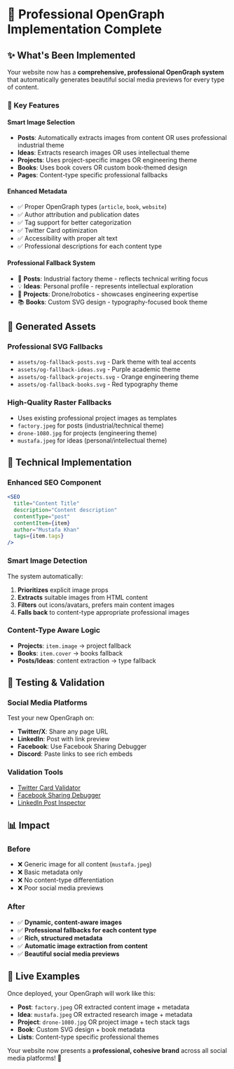 # 🎯 Professional OpenGraph Implementation Complete

## ✨ What's Been Implemented

Your website now has a **comprehensive, professional OpenGraph system** that automatically generates beautiful social media previews for every type of content.

### 🚀 Key Features

#### **Smart Image Selection**
- **Posts**: Automatically extracts images from content OR uses professional industrial theme
- **Ideas**: Extracts research images OR uses intellectual theme 
- **Projects**: Uses project-specific images OR engineering theme
- **Books**: Uses book covers OR custom book-themed design
- **Pages**: Content-type specific professional fallbacks

#### **Enhanced Metadata**
- ✅ Proper OpenGraph types (`article`, `book`, `website`)
- ✅ Author attribution and publication dates
- ✅ Tag support for better categorization
- ✅ Twitter Card optimization
- ✅ Accessibility with proper alt text
- ✅ Professional descriptions for each content type

#### **Professional Fallback System**
- 📝 **Posts**: Industrial factory theme - reflects technical writing focus
- 💡 **Ideas**: Personal profile - represents intellectual exploration  
- 🚀 **Projects**: Drone/robotics - showcases engineering expertise
- 📚 **Books**: Custom SVG design - typography-focused book theme

## 🎨 Generated Assets

### Professional SVG Fallbacks
- `assets/og-fallback-posts.svg` - Dark theme with teal accents
- `assets/og-fallback-ideas.svg` - Purple academic theme
- `assets/og-fallback-projects.svg` - Orange engineering theme  
- `assets/og-fallback-books.svg` - Red typography theme

### High-Quality Raster Fallbacks
- Uses existing professional project images as templates
- `factory.jpeg` for posts (industrial/technical theme)
- `drone-1080.jpg` for projects (engineering theme)
- `mustafa.jpeg` for ideas (personal/intellectual theme)

## 🔧 Technical Implementation

### Enhanced SEO Component
```jsx
<SEO 
  title="Content Title"
  description="Content description" 
  contentType="post"
  contentItem={item}
  author="Mustafa Khan"
  tags={item.tags}
/>
```

### Smart Image Detection
The system automatically:
1. **Prioritizes** explicit image props
2. **Extracts** suitable images from HTML content
3. **Filters** out icons/avatars, prefers main content images
4. **Falls back** to content-type appropriate professional images

### Content-Type Aware Logic
- **Projects**: `item.image` → project fallback  
- **Books**: `item.cover` → books fallback
- **Posts/Ideas**: content extraction → type fallback

## 🧪 Testing & Validation

### Social Media Platforms
Test your new OpenGraph on:
- **Twitter/X**: Share any page URL
- **LinkedIn**: Post with link preview
- **Facebook**: Use Facebook Sharing Debugger
- **Discord**: Paste links to see rich embeds

### Validation Tools
- [Twitter Card Validator](https://cards-dev.twitter.com/validator)
- [Facebook Sharing Debugger](https://developers.facebook.com/tools/debug/)
- [LinkedIn Post Inspector](https://www.linkedin.com/post-inspector/)

## 📊 Impact

### Before
- ❌ Generic image for all content (`mustafa.jpeg`)
- ❌ Basic metadata only
- ❌ No content-type differentiation
- ❌ Poor social media previews

### After  
- ✅ **Dynamic, content-aware images**
- ✅ **Professional fallbacks for each content type**
- ✅ **Rich, structured metadata**
- ✅ **Automatic image extraction from content**
- ✅ **Beautiful social media previews**

## 🚀 Live Examples

Once deployed, your OpenGraph will work like this:
- **Post**: `factory.jpeg` OR extracted content image + metadata
- **Idea**: `mustafa.jpeg` OR extracted research image + metadata  
- **Project**: `drone-1080.jpg` OR project image + tech stack tags
- **Book**: Custom SVG design + book metadata
- **Lists**: Content-type specific professional themes

Your website now presents a **professional, cohesive brand** across all social media platforms! 🎉